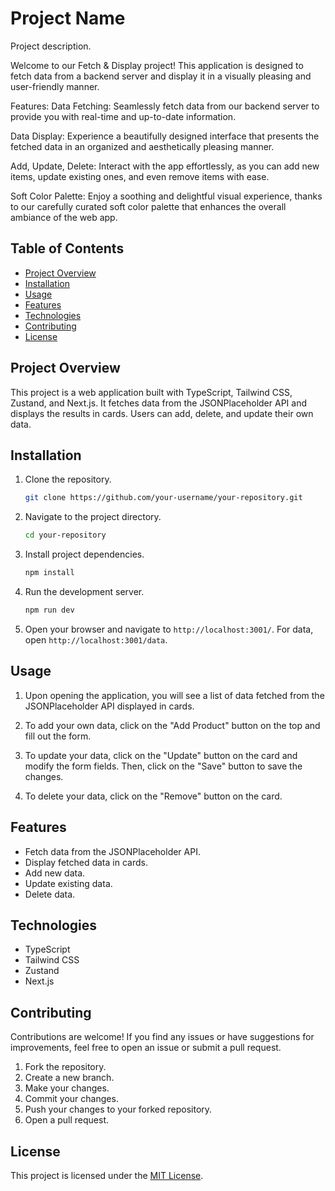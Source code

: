 # Project Name

Project description.

Welcome to our Fetch & Display project! This application is designed to fetch data from a backend server and display it in a visually pleasing and user-friendly manner.

Features:
Data Fetching: Seamlessly fetch data from our backend server to provide you with real-time and up-to-date information.

Data Display: Experience a beautifully designed interface that presents the fetched data in an organized and aesthetically pleasing manner.

Add, Update, Delete: Interact with the app effortlessly, as you can add new items, update existing ones, and even remove items with ease.

Soft Color Palette: Enjoy a soothing and delightful visual experience, thanks to our carefully curated soft color palette that enhances the overall ambiance of the web app.

## Table of Contents

- [Project Overview](#project-overview)
- [Installation](#installation)
- [Usage](#usage)
- [Features](#features)
- [Technologies](#technologies)
- [Contributing](#contributing)
- [License](#license)

## Project Overview

This project is a web application built with TypeScript, Tailwind CSS, Zustand, and Next.js. It fetches data from the JSONPlaceholder API and displays the results in cards. Users can add, delete, and update their own data.

## Installation

1. Clone the repository.

   ```bash
   git clone https://github.com/your-username/your-repository.git
   ```

2. Navigate to the project directory.

   ```bash
   cd your-repository
   ```

3. Install project dependencies.

   ```bash
   npm install
   ```

4. Run the development server.

   ```bash
   npm run dev
   ```

5. Open your browser and navigate to `http://localhost:3001/`. For data, open `http://localhost:3001/data`.

## Usage

1. Upon opening the application, you will see a list of data fetched from the JSONPlaceholder API displayed in cards.

2. To add your own data, click on the "Add Product" button on the top and fill out the form.

3. To update your data, click on the "Update" button on the card and modify the form fields. Then, click on the "Save" button to save the changes.

4. To delete your data, click on the "Remove" button on the card.

## Features

- Fetch data from the JSONPlaceholder API.
- Display fetched data in cards.
- Add new data.
- Update existing data.
- Delete data.

## Technologies

- TypeScript
- Tailwind CSS
- Zustand
- Next.js

## Contributing

Contributions are welcome! If you find any issues or have suggestions for improvements, feel free to open an issue or submit a pull request.

1. Fork the repository.
2. Create a new branch.
3. Make your changes.
4. Commit your changes.
5. Push your changes to your forked repository.
6. Open a pull request.

## License

This project is licensed under the [MIT License](LICENSE).
